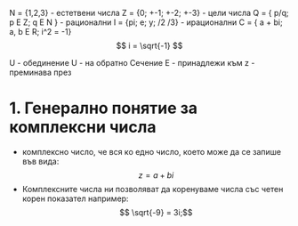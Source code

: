 
N = {1,2,3} - естетвени числа
Z = {0; +-1; +-2; +-3} - цели числа
Q = { p/q; p E Z; q E N } - рационални
I = {pi; e; y; /2 /3} - ирационални
C = { a + bi; a, b E R; i^2 = -1} 
	$$ i = \sqrt{-1} $$

U - обединение
U - на обратно Сечение
Е - принадлежи към
z - преминава през

# 1. Генерално понятие за комплексни числа
- комплексно число, че вся ко едно число, което може да се запише във вида:
$$ z = a + bi $$
- Комплексните числа ни позволяват да коренуваме числа със четен корен показател например:
$$ \sqrt{-9} = 3i;$$


